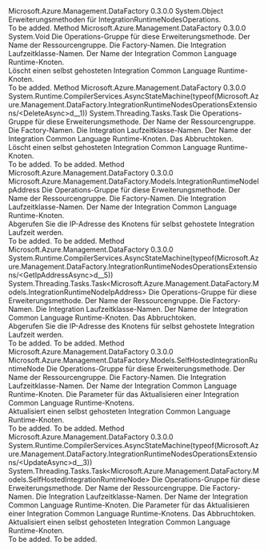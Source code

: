 <Type Name="IntegrationRuntimeNodesOperationsExtensions" FullName="Microsoft.Azure.Management.DataFactory.IntegrationRuntimeNodesOperationsExtensions">
  <TypeSignature Language="C#" Value="public static class IntegrationRuntimeNodesOperationsExtensions" />
  <TypeSignature Language="ILAsm" Value=".class public auto ansi abstract sealed beforefieldinit IntegrationRuntimeNodesOperationsExtensions extends System.Object" />
  <TypeSignature Language="DocId" Value="T:Microsoft.Azure.Management.DataFactory.IntegrationRuntimeNodesOperationsExtensions" />
  <TypeSignature Language="VB.NET" Value="Public Module IntegrationRuntimeNodesOperationsExtensions" />
  <TypeSignature Language="F#" Value="type IntegrationRuntimeNodesOperationsExtensions = class" />
  <AssemblyInfo>
    <AssemblyName>Microsoft.Azure.Management.DataFactory</AssemblyName>
    <AssemblyVersion>0.3.0.0</AssemblyVersion>
  </AssemblyInfo>
  <Base>
    <BaseTypeName>System.Object</BaseTypeName>
  </Base>
  <Interfaces />
  <Docs>
    <summary>
            Erweiterungsmethoden für IntegrationRuntimeNodesOperations.
            </summary>
    <remarks>To be added.</remarks>
  </Docs>
  <Members>
    <Member MemberName="Delete">
      <MemberSignature Language="C#" Value="public static void Delete (this Microsoft.Azure.Management.DataFactory.IIntegrationRuntimeNodesOperations operations, string resourceGroupName, string factoryName, string integrationRuntimeName, string nodeName);" />
      <MemberSignature Language="ILAsm" Value=".method public static hidebysig void Delete(class Microsoft.Azure.Management.DataFactory.IIntegrationRuntimeNodesOperations operations, string resourceGroupName, string factoryName, string integrationRuntimeName, string nodeName) cil managed" />
      <MemberSignature Language="DocId" Value="M:Microsoft.Azure.Management.DataFactory.IntegrationRuntimeNodesOperationsExtensions.Delete(Microsoft.Azure.Management.DataFactory.IIntegrationRuntimeNodesOperations,System.String,System.String,System.String,System.String)" />
      <MemberSignature Language="VB.NET" Value="&lt;Extension()&gt;&#xA;Public Sub Delete (operations As IIntegrationRuntimeNodesOperations, resourceGroupName As String, factoryName As String, integrationRuntimeName As String, nodeName As String)" />
      <MemberSignature Language="F#" Value="static member Delete : Microsoft.Azure.Management.DataFactory.IIntegrationRuntimeNodesOperations * string * string * string * string -&gt; unit" Usage="Microsoft.Azure.Management.DataFactory.IntegrationRuntimeNodesOperationsExtensions.Delete (operations, resourceGroupName, factoryName, integrationRuntimeName, nodeName)" />
      <MemberType>Method</MemberType>
      <AssemblyInfo>
        <AssemblyName>Microsoft.Azure.Management.DataFactory</AssemblyName>
        <AssemblyVersion>0.3.0.0</AssemblyVersion>
      </AssemblyInfo>
      <ReturnValue>
        <ReturnType>System.Void</ReturnType>
      </ReturnValue>
      <Parameters>
        <Parameter Name="operations" Type="Microsoft.Azure.Management.DataFactory.IIntegrationRuntimeNodesOperations" RefType="this" />
        <Parameter Name="resourceGroupName" Type="System.String" />
        <Parameter Name="factoryName" Type="System.String" />
        <Parameter Name="integrationRuntimeName" Type="System.String" />
        <Parameter Name="nodeName" Type="System.String" />
      </Parameters>
      <Docs>
        <param name="operations">
            Die Operations-Gruppe für diese Erweiterungsmethode.
            </param>
        <param name="resourceGroupName">
            Der Name der Ressourcengruppe.
            </param>
        <param name="factoryName">
            Die Factory-Namen.
            </param>
        <param name="integrationRuntimeName">
            Die Integration Laufzeitklasse-Namen.
            </param>
        <param name="nodeName">
            Der Name der Integration Common Language Runtime-Knoten.
            </param>
        <summary>
            Löscht einen selbst gehosteten Integration Common Language Runtime-Knoten.
            </summary>
        <remarks>To be added.</remarks>
      </Docs>
    </Member>
    <Member MemberName="DeleteAsync">
      <MemberSignature Language="C#" Value="public static System.Threading.Tasks.Task DeleteAsync (this Microsoft.Azure.Management.DataFactory.IIntegrationRuntimeNodesOperations operations, string resourceGroupName, string factoryName, string integrationRuntimeName, string nodeName, System.Threading.CancellationToken cancellationToken = null);" />
      <MemberSignature Language="ILAsm" Value=".method public static hidebysig class System.Threading.Tasks.Task DeleteAsync(class Microsoft.Azure.Management.DataFactory.IIntegrationRuntimeNodesOperations operations, string resourceGroupName, string factoryName, string integrationRuntimeName, string nodeName, valuetype System.Threading.CancellationToken cancellationToken) cil managed" />
      <MemberSignature Language="DocId" Value="M:Microsoft.Azure.Management.DataFactory.IntegrationRuntimeNodesOperationsExtensions.DeleteAsync(Microsoft.Azure.Management.DataFactory.IIntegrationRuntimeNodesOperations,System.String,System.String,System.String,System.String,System.Threading.CancellationToken)" />
      <MemberSignature Language="F#" Value="static member DeleteAsync : Microsoft.Azure.Management.DataFactory.IIntegrationRuntimeNodesOperations * string * string * string * string * System.Threading.CancellationToken -&gt; System.Threading.Tasks.Task" Usage="Microsoft.Azure.Management.DataFactory.IntegrationRuntimeNodesOperationsExtensions.DeleteAsync (operations, resourceGroupName, factoryName, integrationRuntimeName, nodeName, cancellationToken)" />
      <MemberType>Method</MemberType>
      <AssemblyInfo>
        <AssemblyName>Microsoft.Azure.Management.DataFactory</AssemblyName>
        <AssemblyVersion>0.3.0.0</AssemblyVersion>
      </AssemblyInfo>
      <Attributes>
        <Attribute>
          <AttributeName>System.Runtime.CompilerServices.AsyncStateMachine(typeof(Microsoft.Azure.Management.DataFactory.IntegrationRuntimeNodesOperationsExtensions/&lt;DeleteAsync&gt;d__1))</AttributeName>
        </Attribute>
      </Attributes>
      <ReturnValue>
        <ReturnType>System.Threading.Tasks.Task</ReturnType>
      </ReturnValue>
      <Parameters>
        <Parameter Name="operations" Type="Microsoft.Azure.Management.DataFactory.IIntegrationRuntimeNodesOperations" RefType="this" />
        <Parameter Name="resourceGroupName" Type="System.String" />
        <Parameter Name="factoryName" Type="System.String" />
        <Parameter Name="integrationRuntimeName" Type="System.String" />
        <Parameter Name="nodeName" Type="System.String" />
        <Parameter Name="cancellationToken" Type="System.Threading.CancellationToken" />
      </Parameters>
      <Docs>
        <param name="operations">
            Die Operations-Gruppe für diese Erweiterungsmethode.
            </param>
        <param name="resourceGroupName">
            Der Name der Ressourcengruppe.
            </param>
        <param name="factoryName">
            Die Factory-Namen.
            </param>
        <param name="integrationRuntimeName">
            Die Integration Laufzeitklasse-Namen.
            </param>
        <param name="nodeName">
            Der Name der Integration Common Language Runtime-Knoten.
            </param>
        <param name="cancellationToken">
            Das Abbruchtoken.
            </param>
        <summary>
            Löscht einen selbst gehosteten Integration Common Language Runtime-Knoten.
            </summary>
        <returns>To be added.</returns>
        <remarks>To be added.</remarks>
      </Docs>
    </Member>
    <Member MemberName="GetIpAddress">
      <MemberSignature Language="C#" Value="public static Microsoft.Azure.Management.DataFactory.Models.IntegrationRuntimeNodeIpAddress GetIpAddress (this Microsoft.Azure.Management.DataFactory.IIntegrationRuntimeNodesOperations operations, string resourceGroupName, string factoryName, string integrationRuntimeName, string nodeName);" />
      <MemberSignature Language="ILAsm" Value=".method public static hidebysig class Microsoft.Azure.Management.DataFactory.Models.IntegrationRuntimeNodeIpAddress GetIpAddress(class Microsoft.Azure.Management.DataFactory.IIntegrationRuntimeNodesOperations operations, string resourceGroupName, string factoryName, string integrationRuntimeName, string nodeName) cil managed" />
      <MemberSignature Language="DocId" Value="M:Microsoft.Azure.Management.DataFactory.IntegrationRuntimeNodesOperationsExtensions.GetIpAddress(Microsoft.Azure.Management.DataFactory.IIntegrationRuntimeNodesOperations,System.String,System.String,System.String,System.String)" />
      <MemberSignature Language="VB.NET" Value="&lt;Extension()&gt;&#xA;Public Function GetIpAddress (operations As IIntegrationRuntimeNodesOperations, resourceGroupName As String, factoryName As String, integrationRuntimeName As String, nodeName As String) As IntegrationRuntimeNodeIpAddress" />
      <MemberSignature Language="F#" Value="static member GetIpAddress : Microsoft.Azure.Management.DataFactory.IIntegrationRuntimeNodesOperations * string * string * string * string -&gt; Microsoft.Azure.Management.DataFactory.Models.IntegrationRuntimeNodeIpAddress" Usage="Microsoft.Azure.Management.DataFactory.IntegrationRuntimeNodesOperationsExtensions.GetIpAddress (operations, resourceGroupName, factoryName, integrationRuntimeName, nodeName)" />
      <MemberType>Method</MemberType>
      <AssemblyInfo>
        <AssemblyName>Microsoft.Azure.Management.DataFactory</AssemblyName>
        <AssemblyVersion>0.3.0.0</AssemblyVersion>
      </AssemblyInfo>
      <ReturnValue>
        <ReturnType>Microsoft.Azure.Management.DataFactory.Models.IntegrationRuntimeNodeIpAddress</ReturnType>
      </ReturnValue>
      <Parameters>
        <Parameter Name="operations" Type="Microsoft.Azure.Management.DataFactory.IIntegrationRuntimeNodesOperations" RefType="this" />
        <Parameter Name="resourceGroupName" Type="System.String" />
        <Parameter Name="factoryName" Type="System.String" />
        <Parameter Name="integrationRuntimeName" Type="System.String" />
        <Parameter Name="nodeName" Type="System.String" />
      </Parameters>
      <Docs>
        <param name="operations">
            Die Operations-Gruppe für diese Erweiterungsmethode.
            </param>
        <param name="resourceGroupName">
            Der Name der Ressourcengruppe.
            </param>
        <param name="factoryName">
            Die Factory-Namen.
            </param>
        <param name="integrationRuntimeName">
            Die Integration Laufzeitklasse-Namen.
            </param>
        <param name="nodeName">
            Der Name der Integration Common Language Runtime-Knoten.
            </param>
        <summary>
            Abgerufen Sie die IP-Adresse des Knotens für selbst gehostete Integration Laufzeit werden.
            </summary>
        <returns>To be added.</returns>
        <remarks>To be added.</remarks>
      </Docs>
    </Member>
    <Member MemberName="GetIpAddressAsync">
      <MemberSignature Language="C#" Value="public static System.Threading.Tasks.Task&lt;Microsoft.Azure.Management.DataFactory.Models.IntegrationRuntimeNodeIpAddress&gt; GetIpAddressAsync (this Microsoft.Azure.Management.DataFactory.IIntegrationRuntimeNodesOperations operations, string resourceGroupName, string factoryName, string integrationRuntimeName, string nodeName, System.Threading.CancellationToken cancellationToken = null);" />
      <MemberSignature Language="ILAsm" Value=".method public static hidebysig class System.Threading.Tasks.Task`1&lt;class Microsoft.Azure.Management.DataFactory.Models.IntegrationRuntimeNodeIpAddress&gt; GetIpAddressAsync(class Microsoft.Azure.Management.DataFactory.IIntegrationRuntimeNodesOperations operations, string resourceGroupName, string factoryName, string integrationRuntimeName, string nodeName, valuetype System.Threading.CancellationToken cancellationToken) cil managed" />
      <MemberSignature Language="DocId" Value="M:Microsoft.Azure.Management.DataFactory.IntegrationRuntimeNodesOperationsExtensions.GetIpAddressAsync(Microsoft.Azure.Management.DataFactory.IIntegrationRuntimeNodesOperations,System.String,System.String,System.String,System.String,System.Threading.CancellationToken)" />
      <MemberSignature Language="F#" Value="static member GetIpAddressAsync : Microsoft.Azure.Management.DataFactory.IIntegrationRuntimeNodesOperations * string * string * string * string * System.Threading.CancellationToken -&gt; System.Threading.Tasks.Task&lt;Microsoft.Azure.Management.DataFactory.Models.IntegrationRuntimeNodeIpAddress&gt;" Usage="Microsoft.Azure.Management.DataFactory.IntegrationRuntimeNodesOperationsExtensions.GetIpAddressAsync (operations, resourceGroupName, factoryName, integrationRuntimeName, nodeName, cancellationToken)" />
      <MemberType>Method</MemberType>
      <AssemblyInfo>
        <AssemblyName>Microsoft.Azure.Management.DataFactory</AssemblyName>
        <AssemblyVersion>0.3.0.0</AssemblyVersion>
      </AssemblyInfo>
      <Attributes>
        <Attribute>
          <AttributeName>System.Runtime.CompilerServices.AsyncStateMachine(typeof(Microsoft.Azure.Management.DataFactory.IntegrationRuntimeNodesOperationsExtensions/&lt;GetIpAddressAsync&gt;d__5))</AttributeName>
        </Attribute>
      </Attributes>
      <ReturnValue>
        <ReturnType>System.Threading.Tasks.Task&lt;Microsoft.Azure.Management.DataFactory.Models.IntegrationRuntimeNodeIpAddress&gt;</ReturnType>
      </ReturnValue>
      <Parameters>
        <Parameter Name="operations" Type="Microsoft.Azure.Management.DataFactory.IIntegrationRuntimeNodesOperations" RefType="this" />
        <Parameter Name="resourceGroupName" Type="System.String" />
        <Parameter Name="factoryName" Type="System.String" />
        <Parameter Name="integrationRuntimeName" Type="System.String" />
        <Parameter Name="nodeName" Type="System.String" />
        <Parameter Name="cancellationToken" Type="System.Threading.CancellationToken" />
      </Parameters>
      <Docs>
        <param name="operations">
            Die Operations-Gruppe für diese Erweiterungsmethode.
            </param>
        <param name="resourceGroupName">
            Der Name der Ressourcengruppe.
            </param>
        <param name="factoryName">
            Die Factory-Namen.
            </param>
        <param name="integrationRuntimeName">
            Die Integration Laufzeitklasse-Namen.
            </param>
        <param name="nodeName">
            Der Name der Integration Common Language Runtime-Knoten.
            </param>
        <param name="cancellationToken">
            Das Abbruchtoken.
            </param>
        <summary>
            Abgerufen Sie die IP-Adresse des Knotens für selbst gehostete Integration Laufzeit werden.
            </summary>
        <returns>To be added.</returns>
        <remarks>To be added.</remarks>
      </Docs>
    </Member>
    <Member MemberName="Update">
      <MemberSignature Language="C#" Value="public static Microsoft.Azure.Management.DataFactory.Models.SelfHostedIntegrationRuntimeNode Update (this Microsoft.Azure.Management.DataFactory.IIntegrationRuntimeNodesOperations operations, string resourceGroupName, string factoryName, string integrationRuntimeName, string nodeName, Microsoft.Azure.Management.DataFactory.Models.UpdateIntegrationRuntimeNodeRequest updateIntegrationRuntimeNodeRequest);" />
      <MemberSignature Language="ILAsm" Value=".method public static hidebysig class Microsoft.Azure.Management.DataFactory.Models.SelfHostedIntegrationRuntimeNode Update(class Microsoft.Azure.Management.DataFactory.IIntegrationRuntimeNodesOperations operations, string resourceGroupName, string factoryName, string integrationRuntimeName, string nodeName, class Microsoft.Azure.Management.DataFactory.Models.UpdateIntegrationRuntimeNodeRequest updateIntegrationRuntimeNodeRequest) cil managed" />
      <MemberSignature Language="DocId" Value="M:Microsoft.Azure.Management.DataFactory.IntegrationRuntimeNodesOperationsExtensions.Update(Microsoft.Azure.Management.DataFactory.IIntegrationRuntimeNodesOperations,System.String,System.String,System.String,System.String,Microsoft.Azure.Management.DataFactory.Models.UpdateIntegrationRuntimeNodeRequest)" />
      <MemberSignature Language="F#" Value="static member Update : Microsoft.Azure.Management.DataFactory.IIntegrationRuntimeNodesOperations * string * string * string * string * Microsoft.Azure.Management.DataFactory.Models.UpdateIntegrationRuntimeNodeRequest -&gt; Microsoft.Azure.Management.DataFactory.Models.SelfHostedIntegrationRuntimeNode" Usage="Microsoft.Azure.Management.DataFactory.IntegrationRuntimeNodesOperationsExtensions.Update (operations, resourceGroupName, factoryName, integrationRuntimeName, nodeName, updateIntegrationRuntimeNodeRequest)" />
      <MemberType>Method</MemberType>
      <AssemblyInfo>
        <AssemblyName>Microsoft.Azure.Management.DataFactory</AssemblyName>
        <AssemblyVersion>0.3.0.0</AssemblyVersion>
      </AssemblyInfo>
      <ReturnValue>
        <ReturnType>Microsoft.Azure.Management.DataFactory.Models.SelfHostedIntegrationRuntimeNode</ReturnType>
      </ReturnValue>
      <Parameters>
        <Parameter Name="operations" Type="Microsoft.Azure.Management.DataFactory.IIntegrationRuntimeNodesOperations" RefType="this" />
        <Parameter Name="resourceGroupName" Type="System.String" />
        <Parameter Name="factoryName" Type="System.String" />
        <Parameter Name="integrationRuntimeName" Type="System.String" />
        <Parameter Name="nodeName" Type="System.String" />
        <Parameter Name="updateIntegrationRuntimeNodeRequest" Type="Microsoft.Azure.Management.DataFactory.Models.UpdateIntegrationRuntimeNodeRequest" />
      </Parameters>
      <Docs>
        <param name="operations">
            Die Operations-Gruppe für diese Erweiterungsmethode.
            </param>
        <param name="resourceGroupName">
            Der Name der Ressourcengruppe.
            </param>
        <param name="factoryName">
            Die Factory-Namen.
            </param>
        <param name="integrationRuntimeName">
            Die Integration Laufzeitklasse-Namen.
            </param>
        <param name="nodeName">
            Der Name der Integration Common Language Runtime-Knoten.
            </param>
        <param name="updateIntegrationRuntimeNodeRequest">
            Die Parameter für das Aktualisieren einer Integration Common Language Runtime-Knotens.
            </param>
        <summary>
            Aktualisiert einen selbst gehosteten Integration Common Language Runtime-Knoten.
            </summary>
        <returns>To be added.</returns>
        <remarks>To be added.</remarks>
      </Docs>
    </Member>
    <Member MemberName="UpdateAsync">
      <MemberSignature Language="C#" Value="public static System.Threading.Tasks.Task&lt;Microsoft.Azure.Management.DataFactory.Models.SelfHostedIntegrationRuntimeNode&gt; UpdateAsync (this Microsoft.Azure.Management.DataFactory.IIntegrationRuntimeNodesOperations operations, string resourceGroupName, string factoryName, string integrationRuntimeName, string nodeName, Microsoft.Azure.Management.DataFactory.Models.UpdateIntegrationRuntimeNodeRequest updateIntegrationRuntimeNodeRequest, System.Threading.CancellationToken cancellationToken = null);" />
      <MemberSignature Language="ILAsm" Value=".method public static hidebysig class System.Threading.Tasks.Task`1&lt;class Microsoft.Azure.Management.DataFactory.Models.SelfHostedIntegrationRuntimeNode&gt; UpdateAsync(class Microsoft.Azure.Management.DataFactory.IIntegrationRuntimeNodesOperations operations, string resourceGroupName, string factoryName, string integrationRuntimeName, string nodeName, class Microsoft.Azure.Management.DataFactory.Models.UpdateIntegrationRuntimeNodeRequest updateIntegrationRuntimeNodeRequest, valuetype System.Threading.CancellationToken cancellationToken) cil managed" />
      <MemberSignature Language="DocId" Value="M:Microsoft.Azure.Management.DataFactory.IntegrationRuntimeNodesOperationsExtensions.UpdateAsync(Microsoft.Azure.Management.DataFactory.IIntegrationRuntimeNodesOperations,System.String,System.String,System.String,System.String,Microsoft.Azure.Management.DataFactory.Models.UpdateIntegrationRuntimeNodeRequest,System.Threading.CancellationToken)" />
      <MemberSignature Language="F#" Value="static member UpdateAsync : Microsoft.Azure.Management.DataFactory.IIntegrationRuntimeNodesOperations * string * string * string * string * Microsoft.Azure.Management.DataFactory.Models.UpdateIntegrationRuntimeNodeRequest * System.Threading.CancellationToken -&gt; System.Threading.Tasks.Task&lt;Microsoft.Azure.Management.DataFactory.Models.SelfHostedIntegrationRuntimeNode&gt;" Usage="Microsoft.Azure.Management.DataFactory.IntegrationRuntimeNodesOperationsExtensions.UpdateAsync (operations, resourceGroupName, factoryName, integrationRuntimeName, nodeName, updateIntegrationRuntimeNodeRequest, cancellationToken)" />
      <MemberType>Method</MemberType>
      <AssemblyInfo>
        <AssemblyName>Microsoft.Azure.Management.DataFactory</AssemblyName>
        <AssemblyVersion>0.3.0.0</AssemblyVersion>
      </AssemblyInfo>
      <Attributes>
        <Attribute>
          <AttributeName>System.Runtime.CompilerServices.AsyncStateMachine(typeof(Microsoft.Azure.Management.DataFactory.IntegrationRuntimeNodesOperationsExtensions/&lt;UpdateAsync&gt;d__3))</AttributeName>
        </Attribute>
      </Attributes>
      <ReturnValue>
        <ReturnType>System.Threading.Tasks.Task&lt;Microsoft.Azure.Management.DataFactory.Models.SelfHostedIntegrationRuntimeNode&gt;</ReturnType>
      </ReturnValue>
      <Parameters>
        <Parameter Name="operations" Type="Microsoft.Azure.Management.DataFactory.IIntegrationRuntimeNodesOperations" RefType="this" />
        <Parameter Name="resourceGroupName" Type="System.String" />
        <Parameter Name="factoryName" Type="System.String" />
        <Parameter Name="integrationRuntimeName" Type="System.String" />
        <Parameter Name="nodeName" Type="System.String" />
        <Parameter Name="updateIntegrationRuntimeNodeRequest" Type="Microsoft.Azure.Management.DataFactory.Models.UpdateIntegrationRuntimeNodeRequest" />
        <Parameter Name="cancellationToken" Type="System.Threading.CancellationToken" />
      </Parameters>
      <Docs>
        <param name="operations">
            Die Operations-Gruppe für diese Erweiterungsmethode.
            </param>
        <param name="resourceGroupName">
            Der Name der Ressourcengruppe.
            </param>
        <param name="factoryName">
            Die Factory-Namen.
            </param>
        <param name="integrationRuntimeName">
            Die Integration Laufzeitklasse-Namen.
            </param>
        <param name="nodeName">
            Der Name der Integration Common Language Runtime-Knoten.
            </param>
        <param name="updateIntegrationRuntimeNodeRequest">
            Die Parameter für das Aktualisieren einer Integration Common Language Runtime-Knotens.
            </param>
        <param name="cancellationToken">
            Das Abbruchtoken.
            </param>
        <summary>
            Aktualisiert einen selbst gehosteten Integration Common Language Runtime-Knoten.
            </summary>
        <returns>To be added.</returns>
        <remarks>To be added.</remarks>
      </Docs>
    </Member>
  </Members>
</Type>